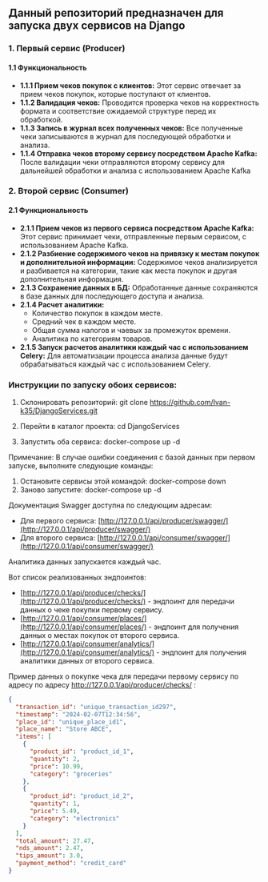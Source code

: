 
## Данный репозиторий предназначен для запуска двух сервисов на Django

### 1. Первый сервис (Producer)
#### 1.1 Функциональность
- **1.1.1 Прием чеков покупок с клиентов:** Этот сервис отвечает за прием чеков покупок, которые поступают от клиентов.
- **1.1.2 Валидация чеков:** Проводится проверка чеков на корректность формата и соответствие ожидаемой структуре перед их обработкой.
- **1.1.3 Запись в журнал всех полученных чеков:** Все полученные чеки записываются в журнал для последующей обработки и анализа.
- **1.1.4 Отправка чеков второму сервису посредством Apache Kafka:** После валидации чеки отправляются второму сервису для дальнейшей обработки и анализа с использованием Apache Kafka

### 2. Второй сервис (Consumer)
#### 2.1 Функциональность
- **2.1.1 Прием чеков из первого сервиса посредством Apache Kafka:** Этот сервис принимает чеки, отправленные первым сервисом, с использованием Apache Kafka.
- **2.1.2 Разбиение содержимого чеков на привязку к местам покупок и дополнительной информации:** Содержимое чеков анализируется и разбивается на категории, такие как места покупок и другая дополнительная информация.
- **2.1.3 Сохранение данных в БД:** Обработанные данные сохраняются в базе данных для последующего доступа и анализа.
- **2.1.4 Расчет аналитики:**
  - Количество покупок в каждом месте.
  - Средний чек в каждом месте.
  - Общая сумма налогов и чаевых за промежуток времени.
  - Аналитика по категориям товаров.
- **2.1.5 Запуск расчетов аналитики каждый час с использованием Celery:** Для автоматизации процесса анализа данные будут обрабатываться каждый час с использованием Celery.

### Инструкции по запуску обоих сервисов:
1. Склонировать репозиторий:
git clone https://github.com/Ivan-k35/DjangoServices.git

2. Перейти в каталог проекта:
cd DjangoServices

3. Запустить оба сервиса:
docker-compose up -d

Примечание: В случае ошибки соединения с базой данных при первом запуске, выполните следующие команды:

1. Остановите сервисы этой командой: docker-compose down 
2. Заново запустите: docker-compose up -d

Документация Swagger доступна по следующим адресам:
- Для первого сервиса: [http://127.0.0.1/api/producer/swagger/](http://127.0.0.1/api/producer/swagger/)
- Для второго сервиса: [http://127.0.0.1/api/consumer/swagger/](http://127.0.0.1/api/consumer/swagger/)

Аналитика данных запускается каждый час.

Вот список реализованных эндпоинтов:

- [http://127.0.0.1/api/producer/checks/](http://127.0.0.1/api/producer/checks/) - эндпоинт для передачи данных о чеке покупки первому сервису.
- [http://127.0.0.1/api/consumer/places/](http://127.0.0.1/api/consumer/places/) - эндпоинт для получения данных о местах покупок от второго сервиса.
- [http://127.0.0.1/api/consumer/analytics/](http://127.0.0.1/api/consumer/analytics/) - эндпоинт для получения аналитики данных от второго сервиса.


Пример данных о покупке чека для передачи первому сервису по адресу по адресу http://127.0.0.1/api/producer/checks/ :

```json
{
  "transaction_id": "unique_transaction_id297",
  "timestamp": "2024-02-07T12:34:56",
  "place_id": "unique_place_id1",
  "place_name": "Store ABCE",
  "items": [
    {
      "product_id": "product_id_1",
      "quantity": 2,
      "price": 10.99,
      "category": "groceries"
    },
    {
      "product_id": "product_id_2",
      "quantity": 1,
      "price": 5.49,
      "category": "electronics"
    }
  ],
  "total_amount": 27.47,
  "nds_amount": 2.47,
  "tips_amount": 3.0,
  "payment_method": "credit_card"
}
